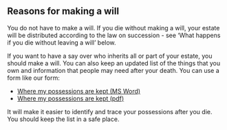 ##  Reasons for making a will

You do not have to make a will. If you die without making a will, your estate
will be distributed according to the law on succession - see ‘What happens if
you die without leaving a will’ below.

If you want to have a say over who inherits all or part of your estate, you
should make a will. You can also keep an updated list of the things that you
own and information that people may need after your death. You can use a form
like our form:

  * [ Where my possessions are kept (MS Word) ](/docs/form-where-my-possessions-are-kept.doc)
  * [ Where my possessions are kept (pdf) ](/docs/form-where-my-possessions-are-kept-pdf.pdf)

It will make it easier to identify and trace your possessions after you die.
You should keep the list in a safe place.
